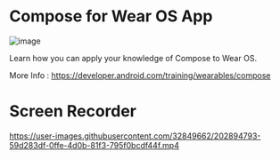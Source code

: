 Compose for Wear OS App
=======================================
![image](https://user-images.githubusercontent.com/32849662/202894828-68dcdc8b-6329-442d-b3fa-289385ce115d.png)


Learn how you can apply your knowledge of Compose to Wear OS.

More Info : https://developer.android.com/training/wearables/compose

# Screen Recorder


https://user-images.githubusercontent.com/32849662/202894793-59d283df-0ffe-4d0b-81f3-795f0bcdf44f.mp4


